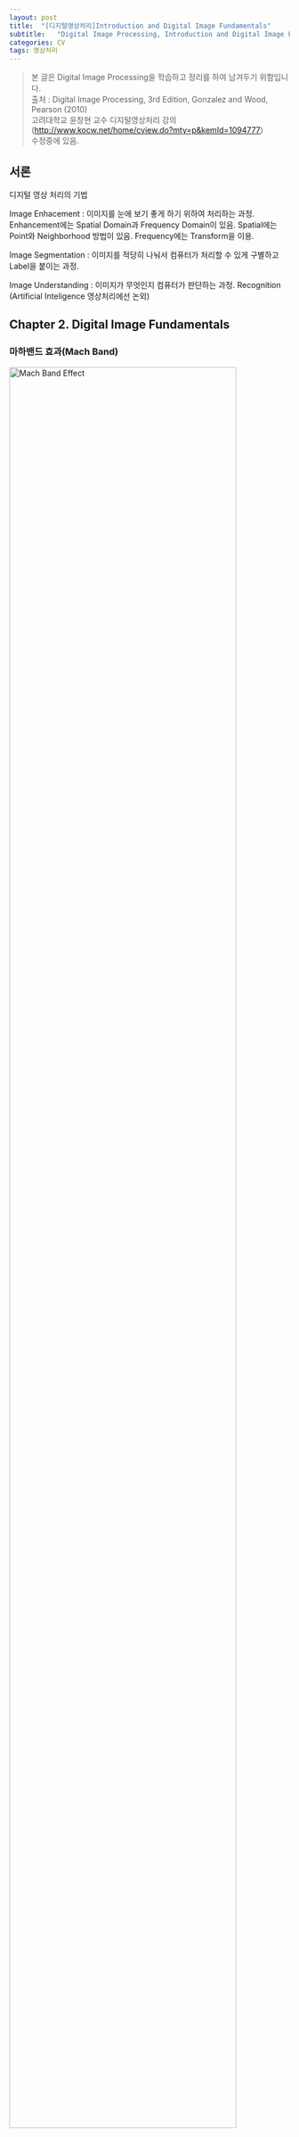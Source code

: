 ```yaml
---
layout: post
title:  "[디지털영상처리]Introduction and Digital Image Fundamentals"
subtitle:   "Digital Image Processing, Introduction and Digital Image Fundamentals"
categories: CV
tags: 영상처리
---
```

>본 글은 Digital Image Processing을 학습하고 정리를 하여 남겨두기 위함입니다.  
>출처 : Digital Image Processing, 3rd Edition, Gonzalez and Wood, Pearson (2010)  
>고려대학교 윤창현 교수 디지털영상처리 강의 (http://www.kocw.net/home/cview.do?mty=p&kemId=1094777)  
> 수정중에 있음.  

## 서론

디지털 영상 처리의 기법

Image Enhacement : 이미지를 눈에 보기 좋게 하기 위하여 처리하는 과정.
  Enhancement에는 Spatial Domain과 Frequency Domain이 있음.
  Spatial에는 Point와 Neighborhood 방법이 있음.
  Frequency에는 Transform을 이용.

Image Segmentation : 이미지를 적당히 나눠서 컴퓨터가 처리할 수 있게 구별하고 Label을 붙이는 과정.

Image Understanding : 이미지가 무엇인지 컴퓨터가 판단하는 과정.
  Recognition
  (Artificial Inteligence 영상처리에선 논외)

## Chapter 2. Digital Image Fundamentals

### 마하밴드 효과(Mach Band)

<img src="/assets/img/영상처리/마흐밴드.jpg" width="90%" height="90%" title="Mach Band Effect"/> 

위와 같이 명암의 대비가 되는 경계선 부근에서는 사람의 눈으로 인지하기에는 경계에서 색이 더 진해보이거나 밝게 보이는 현상이 일어난다.

### Sampling and Quantization

![Sampling](/assets/img/영상처리/샘플링.jpg)

선분 AB에 대해서 명암의 정도를 나타낸 것이다.

이 값을 유한한 개수의 데이터로 제한하여 나타내는 것을 'Sampling'이라고 한다.

이러한 샘플링한 아날로그 형태로 되어있는 데이터를 디지털화하는 것을 'Quantization'이라고 한다.

![Sampling2](/assets/img/영상처리/샘플링2.jpg)
Sampling과 Quantzation을 처리한 결과이다.

### Digital Image 표현

이미지는 기본적으로 M X N Matrix로 표현할 수 있다.<br/>
L은 명암의 레벨을 binary로 나타낸다.<br/>
M X N X L 이 이미지의 크기를 결정한다.<br/>

Saturation, Noise...<br/>
'수정중'<br/>

### Spatial and Intensity Resolution

![Spatial Resolution](/assets/img/영상처리/화면해상도.jpg)
이미지 픽셀의 세분화가 해상도를 결정함.

![Intensity Resolution](/assets/img/영상처리/밝기해상도.jpg)
Contazation시 비트 수를 얼마나 세분화하느냐가 해상도를 결정함.

![해상도](/assets/img/영상처리/해상도.jpg)![해상도2](/assets/img/영상처리/해상도2.jpg)

얼굴 사진 같은 경우는 밝기해상도가 중요하고, 군중 사진과 같은 경우는 화면해상도가 중요하다.


번외) Image Interpolation을 통해 분해능이 낮더라도 보완이 가능함.


###인접 Pixel

####Neighborhood
![인접1](/assets/img/영상처리/인접1.jpg)
4-neighborhood relation
![인접2](/assets/img/영상처리/인접2.jpg)
8-neighborhood relation
![인접3](/assets/img/영상처리/인접3.jpg)
Diagonal-neighborhood relation
####Distance Measure
![거리1](/assets/img/영상처리/거리1.jpg)
일반적인 거리 계산의 방법
![거리2](/assets/img/영상처리/거리2.jpg)
City Block Distance : 4-neighborhood relation과 관련이 있다.
![거리3](/assets/img/영상처리/거리3.jpg)
Chessboard Distance : 8-neighborhood relation과 관련이 있다.



'''수정중
에버리징하면 노이즈가 줄어들어 .
왜 사진은 2배3배되고 노이즈는 루트2배루트3배돼.


스파셜 오퍼레이션, 프로세싱

싱글 픽셀 오퍼레이션 : 밝기 거꾸로.
네이버후드 오퍼레이션 : 인접픽셀 사용해서 계산. 예시는 인접픽셀 에버리지해서 뿌얘져??????
지오메트릭 스파셜 트랜스폼 and 이미지 레지스트레이션
: 스케일링. 로테이션 트랜스레이션 쉬어 쉬어 버티컬 호라이즌 '''






